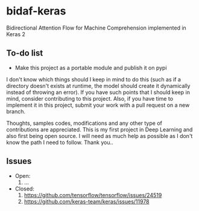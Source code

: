 # bidaf-keras
Bidirectional Attention Flow for Machine Comprehension implemented in Keras 2

## To-do list
- Make this project as a portable module and publish it on pypi

I don't know which things should I keep in mind to do this (such as if a directory doesn't exists at runtime, the model should create it dynamically instead of throwing an error). If you have such points that I should keep in mind, consider contributing to this project. Also, if you have time to implement it in this project, submit your work with a pull request on a new branch.

Thoughts, samples codes, modifications and any other type of contributions are appreciated. This is my first project in Deep Learning and also first being open source. I will need as much help as possible as I don't know the path I need to follow. Thank you..

## Issues
- Open:
  1. ...
- Closed:
  1. https://github.com/tensorflow/tensorflow/issues/24519
  2. https://github.com/keras-team/keras/issues/11978
